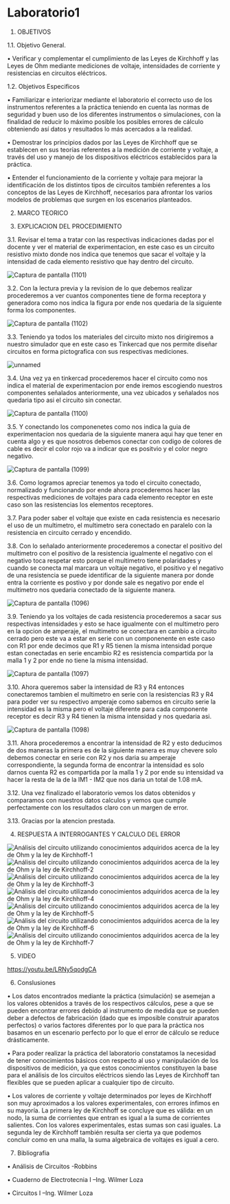 # Laboratorio1

1. OBJETIVOS

1.1. Objetivo General.

•	Verificar y complementar el cumplimiento de las Leyes de Kirchhoff y las Leyes de Ohm mediante mediciones de voltaje, intensidades de corriente y resistencias en circuitos eléctricos.

1.2. Objetivos Especificos 

•	Familiarizar e interiorizar mediante el laboratorio el correcto uso de los instrumentos referentes a la práctica teniendo en cuenta las normas de seguridad y buen uso de los diferentes instrumentos o simulaciones, con la finalidad de reducir lo máximo posible los posibles errores de cálculo obteniendo así datos y resultados lo más acercados a la realidad.

•	Demostrar los principios dados por las Leyes de Kirchhoff que se establecen en sus teorías referentes a la medición de corriente y voltaje, a través del uso y manejo de los dispositivos eléctricos establecidos para la práctica.

•	Entender el funcionamiento de la corriente y voltaje para mejorar la identificación de los distintos tipos de circuitos también referentes a los conceptos de las Leyes de Kirchhoff, necesarios para afrontar los varios modelos de problemas que surgen en los escenarios planteados.


2. MARCO TEORICO

3. EXPLICACION DEL PROCEDIMIENTO

3.1. Revisar el tema a tratar con las respectivas indicaciones dadas por el docente y ver el material de experimentacion, en este caso es un circuito resistivo mixto donde nos indica que tenemos que sacar el voltaje y la intensidad de cada elemento resistivo que hay dentro del circuito.

![Captura de pantalla (1101)](https://user-images.githubusercontent.com/85144847/120495364-3fe3f180-c382-11eb-9a14-09764d875550.png)

3.2. Con la lectura previa y la revision de lo que debemos realizar procederemos a ver cuantos componentes tiene de forma receptora y generadora como nos indica la figura por ende nos quedaria de la siguiente forma los componentes.

![Captura de pantalla (1102)](https://user-images.githubusercontent.com/85144847/120495463-58540c00-c382-11eb-8d3c-df71836cd2a9.png)


3.3. Teniendo ya todos los materiales del circuito mixto nos dirigiremos a nuestro simulador que en este caso es Tinkercad que nos permite diseñar circuitos en forma pictografica con sus respectivas mediciones.

![unnamed](https://user-images.githubusercontent.com/85144847/120495636-82a5c980-c382-11eb-806c-160ca6561319.png)


3.4. Una vez ya en tinkercad procederemos hacer el circuito como nos indica el material de experimentacion por ende iremos escogiendo nuestros componentes señalados anteriormente, una vez ubicados y señalados nos quedaria tipo asi el circuito sin conectar.  

![Captura de pantalla (1100)](https://user-images.githubusercontent.com/85144847/120495721-95200300-c382-11eb-8226-f77f583ee1c3.png)


3.5. Y conectando los componenetes como nos indica la guia de experimentacion nos quedaria de la siguiente manera aqui hay que tener en cuenta algo y es que nosotros debemos conectar con codigo de colores de cable es decir el color rojo va a indicar que es positvio y el color negro negativo.

![Captura de pantalla (1099)](https://user-images.githubusercontent.com/85144847/120495746-99e4b700-c382-11eb-9aa8-5c1952263aab.png)

3.6. Como logramos apreciar tenemos ya todo el circuito conectado, normalizado y funcionando por ende ahora procederemos hacer las respectivas mediciones de voltajes para cada elemento receptor en este caso son las resistencias los elementos receptores.

3.7. Para poder saber el voltaje que existe en cada resistencia es necesario el uso de un multimetro, el multimetro sera conectado en paralelo con la resistencia en circuito cerrado y encendido. 

3.8. Con lo señalado anteriormente procederemos a conectar el positivo del multimetro con el positivo de la resistencia igualmente el negativo con el negativo toca respetar esto porque el multimetro tiene polaridades y cuando se conecta mal marcara un voltaje negativo, el positivo y el negativo de una resistencia se puede identificar de la siguiente manera por donde entra la corriente es postivo y por donde sale es negativo por ende el multimetro nos quedaria conectado de la siguiente manera.

![Captura de pantalla (1096)](https://user-images.githubusercontent.com/85144847/120495866-b254d180-c382-11eb-8eec-df6168d4e372.png)


3.9. Teniendo ya los voltajes de cada resistencia procederemos a sacar sus respectivas intensidades y esto se hace igualmente con el multimetro pero en la opcion de amperaje, el multimetro se conectara en cambio a circuito cerrado pero este va a estar en serie con un componenente en este caso con R1 por ende decimos que R1 y R5 tienen la misma intensidad porque estan conectadas en serie encambio R2 es resistencia compartida por la malla 1 y 2 por ende no tiene la misma intensidad.  

![Captura de pantalla (1097)](https://user-images.githubusercontent.com/85144847/120495937-c26cb100-c382-11eb-9789-e19f6bb50a81.png)


3.10. Ahora queremos saber la intensidad de R3 y R4 entonces conectaremos tambien el multimetro en serie con la resistencias R3 y R4 para poder ver su respectivo amperaje como sabemos en circuito serie la intensidad es la misma pero el voltaje diferente para cada componente receptor es decir R3 y R4 tienen la misma intensidad y nos quedaria asi.

![Captura de pantalla (1098)](https://user-images.githubusercontent.com/85144847/120495950-c567a180-c382-11eb-97f8-8bdf9ed5cb5a.png)


3.11. Ahora procederemos a encontrar la intensidad de R2 y esto deducimos de dos maneras la primera es de la siguiente manera es muy chevere solo debemos conectar en serie con R2 y nos daria su amperaje correspondiente, la segunda forma de encontrar la intensidad es solo darnos cuenta R2 es compartida por la malla 1 y 2 por ende su intensidad va hacer la resta de la de la IM1 - IM2 que nos daria un total de 1.08 mA.


3.12. Una vez finalizado el laboratorio vemos los datos obtenidos y comparamos con nuestros datos calculos y vemos que cumple perfectamente con los resultados claro con un margen de error.

3.13. Gracias por la atencion prestada.


4. RESPUESTA A INTERROGANTES Y CALCULO DEL ERROR

![Análisis del circuito utilizando conocimientos adquiridos acerca de la ley de Ohm y la ley de Kirchhoff-1](https://user-images.githubusercontent.com/85144847/120432618-cc20f500-c33f-11eb-964c-0de3a6f2b947.png)
![Análisis del circuito utilizando conocimientos adquiridos acerca de la ley de Ohm y la ley de Kirchhoff-2](https://user-images.githubusercontent.com/85144847/120432619-cd522200-c33f-11eb-80f0-dd81695eda27.png)
![Análisis del circuito utilizando conocimientos adquiridos acerca de la ley de Ohm y la ley de Kirchhoff-3](https://user-images.githubusercontent.com/85144847/120432622-cd522200-c33f-11eb-8f2a-3a09ef4b57a6.png)
![Análisis del circuito utilizando conocimientos adquiridos acerca de la ley de Ohm y la ley de Kirchhoff-4](https://user-images.githubusercontent.com/85144847/120432624-cdeab880-c33f-11eb-87a0-60beaa97cd5c.png)
![Análisis del circuito utilizando conocimientos adquiridos acerca de la ley de Ohm y la ley de Kirchhoff-5](https://user-images.githubusercontent.com/85144847/120432644-d511c680-c33f-11eb-941c-7eeac53082da.png)
![Análisis del circuito utilizando conocimientos adquiridos acerca de la ley de Ohm y la ley de Kirchhoff-6](https://user-images.githubusercontent.com/85144847/120432646-d5aa5d00-c33f-11eb-8e85-7ac8b61d67ea.png)
![Análisis del circuito utilizando conocimientos adquiridos acerca de la ley de Ohm y la ley de Kirchhoff-7](https://user-images.githubusercontent.com/85144847/120432649-d642f380-c33f-11eb-9d70-dfd953ffaa51.png)

5. VIDEO 

https://youtu.be/LRNy5qodgCA

6. Conslusiones

•	Los datos encontrados mediante la práctica (simulación) se asemejan a los valores obtenidos a través de los respectivos cálculos, pese a que se pueden encontrar errores debido al instrumento de medida que se pueden deber a defectos de fabricación (dado que es imposible construir aparatos perfectos) o varios factores diferentes por lo que para la práctica nos basamos en un escenario perfecto por lo que el error de cálculo se reduce drásticamente.

•	Para poder realizar la práctica del laboratorio constatamos la necesidad  de  tener conocimientos  básicos  con  respecto  al  uso  y  manipulación  de  los  dispositivos  de medición, ya que estos conocimientos constituyen la base para el análisis de los circuitos eléctricos siendo las Leyes de Kirchhoff  tan flexibles  que se  pueden aplicar a cualquier  tipo de circuito.

•	Los valores de corriente y voltaje determinados por leyes de Kirchhoff son muy aproximados a los valores experimentales, con errores ínfimos en su mayoría.  La primera ley de Kirchhoff se concluye que es válida: en un nodo, la suma de corrientes que entran es igual a la suma de corrientes salientes. Con los valores experimentales, estas sumas son casi iguales.  La segunda ley de Kirchhoff también resulta ser cierta ya que podemos concluir como en una malla, la suma algebraica de voltajes es igual a cero. 

7. Bibliografia

•	Análisis de Circuitos -Robbins

•	Cuaderno de Electrotecnia I –Ing. Wilmer Loza

•	Circuitos I –Ing. Wilmer Loza





